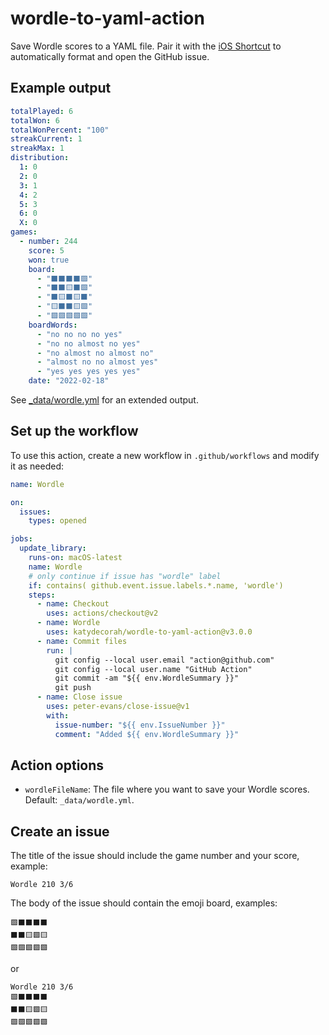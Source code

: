 # wordle-to-yaml-action

Save Wordle scores to a YAML file. Pair it with the [iOS Shortcut](shortcut/README.md) to automatically format and open the GitHub issue.

## Example output

```yaml
totalPlayed: 6
totalWon: 6
totalWonPercent: "100"
streakCurrent: 1
streakMax: 1
distribution:
  1: 0
  2: 0
  3: 1
  4: 2
  5: 3
  6: 0
  X: 0
games:
  - number: 244
    score: 5
    won: true
    board:
      - "⬛⬛⬛⬛🟩"
      - "⬛⬛🟨⬛🟩"
      - "⬛🟨⬛🟨⬛"
      - "🟨⬛⬛🟨🟩"
      - "🟩🟩🟩🟩🟩"
    boardWords:
      - "no no no no yes"
      - "no no almost no yes"
      - "no almost no almost no"
      - "almost no no almost yes"
      - "yes yes yes yes yes"
    date: "2022-02-18"
```

See [\_data/wordle.yml](https://github.com/katydecorah/wordle-to-yaml-action/blob/main/_data/wordle.yml) for an extended output.

<!-- START GENERATED DOCUMENTATION -->

## Set up the workflow

To use this action, create a new workflow in `.github/workflows` and modify it as needed:

```yml
name: Wordle

on:
  issues:
    types: opened

jobs:
  update_library:
    runs-on: macOS-latest
    name: Wordle
    # only continue if issue has "wordle" label
    if: contains( github.event.issue.labels.*.name, 'wordle')
    steps:
      - name: Checkout
        uses: actions/checkout@v2
      - name: Wordle
        uses: katydecorah/wordle-to-yaml-action@v3.0.0
      - name: Commit files
        run: |
          git config --local user.email "action@github.com"
          git config --local user.name "GitHub Action"
          git commit -am "${{ env.WordleSummary }}"
          git push
      - name: Close issue
        uses: peter-evans/close-issue@v1
        with:
          issue-number: "${{ env.IssueNumber }}"
          comment: "Added ${{ env.WordleSummary }}"
```

## Action options

- `wordleFileName`: The file where you want to save your Wordle scores. Default: `_data/wordle.yml`.

<!-- END GENERATED DOCUMENTATION -->

## Create an issue

The title of the issue should include the game number and your score, example:

```
Wordle 210 3/6
```

The body of the issue should contain the emoji board, examples:

```
🟩⬛⬛⬛⬛
⬛⬛🟨🟩🟨
🟩🟩🟩🟩🟩
```

or

```
Wordle 210 3/6
🟩⬛⬛⬛⬛
⬛⬛🟨🟩🟨
🟩🟩🟩🟩🟩
```
